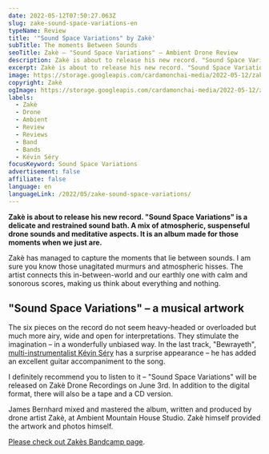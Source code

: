 ```yaml
---
date: 2022-05-12T07:50:27.063Z
slug: zake-sound-space-variations-en
typeName: Review
title: '"Sound Space Variations" by Zakè'
subTitle: The moments Between Sounds
seoTitle: Zakè – "Sound Space Variations" – Ambient Drone Review
description: Zakè is about to release his new record. "Sound Space Variations" is a delicate and restrained sound bath – a mix of atmospheric, suspenseful drone sounds.
excerpt: Zakè is about to release his new record. "Sound Space Variations" is a delicate and restrained sound bath. A mix of atmospheric, suspenseful drone sounds and meditative aspects. It is an album made for those moments when we just are.
image: https://storage.googleapis.com/cardamonchai-media/2022-05-12/zake-sound-space-variations-jpg-imagine-181818_929292_1024_768/640.webp
copyright: Zakè
ogImage: https://storage.googleapis.com/cardamonchai-media/2022-05-12/zake-sound-space-variations-fb-jpg-imagine-181818_6b6b6b_1200_628/640.webp
labels:
  - Zakè
  - Drone
  - Ambient
  - Review
  - Reviews
  - Band
  - Bands
  - Kévin Séry
focusKeyword: Sound Space Variations
advertisement: false
affiliate: false
language: en
languageLink: /2022/05/zake-sound-space-variations/
---
```


**Zakè is about to release his new record. "Sound Space Variations" is a delicate and restrained sound bath. A mix of atmospheric, suspenseful drone sounds and meditative aspects. It is an album made for those moments when we just are.**

Zakè has managed to capture the moments that lie between sounds. I am sure you know those unagitated murmurs and atmospheric hisses. The artist connects this in-between-world and our earthly one with calm and sonorous scores, making us think about everything and nothing.

## "Sound Space Variations" – a musical artwork

The six pieces on the record do not seem heavy-headed or overloaded but much more airy, wide and open for interpretations. They stimulate the imagination – in a wonderfully unbiased way. In the last track, "Bewrayeth", [multi-instrumentalist Kévin Séry](/2020/04/from-overseas-interview-en/) has a surprise appearance – he has added an excellent guitar accompaniment to the song.

I definitely recommend you to listen to it – "Sound Space Variations" will be released on Zakè Drone Recordings on June 3rd. In addition to the digital format, there will also be a tape and a CD version.

James Bernhard mixed and mastered the album, written and produced by drone artist Zakè, at Ambient Mountain House Studio. Zakè himself provided the artwork and photos himself.

[Please check out Zakès Bandcamp page](https://zakedrone.bandcamp.com/).
